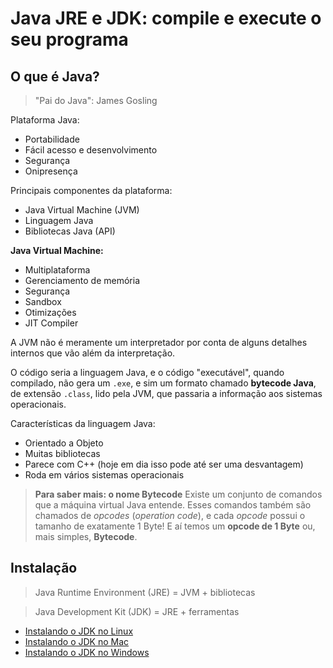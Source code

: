 # Java JRE e JDK: compile e execute o seu programa

## O que é Java?

> "Pai do Java": James Gosling

Plataforma Java:

- Portabilidade
- Fácil acesso e desenvolvimento
- Segurança
- Onipresença

Principais componentes da plataforma:

- Java Virtual Machine (JVM)
- Linguagem Java
- Bibliotecas Java (API)

**Java Virtual Machine:**

- Multiplataforma
- Gerenciamento de memória
- Segurança
- Sandbox
- Otimizações
- JIT Compiler

A JVM não é meramente um interpretador por conta de alguns detalhes internos que vão além da interpretação. 

O código seria a linguagem Java, e o código "executável", quando compilado, não gera um `.exe`, e sim um formato chamado **bytecode Java**, de extensão `.class`, lido pela JVM, que passaria a informação aos sistemas operacionais.

Características da linguagem Java:

- Orientado a Objeto
- Muitas bibliotecas
- Parece com C++ (hoje em dia isso pode até ser uma desvantagem)
- Roda em vários sistemas operacionais

> **Para saber mais: o nome Bytecode**
> Existe um conjunto de comandos que a máquina virtual Java entende. Esses comandos também são chamados de *opcodes* (*operation code*), e cada *opcode* possui o tamanho de exatamente 1 Byte! E aí temos um **opcode de 1 Byte** ou, mais simples, **Bytecode**.

## Instalação

> Java Runtime Environment (JRE) = JVM + bibliotecas

> Java Development Kit (JDK) = JRE + ferramentas

- [Instalando o JDK no Linux](./docs/install-jdk-linux.pdf)
- [Instalando o JDK no Mac](./docs/install-jdk-mac.pdf)
- [Instalando o JDK no Windows](./docs/install-jdk-windows.pdf)












